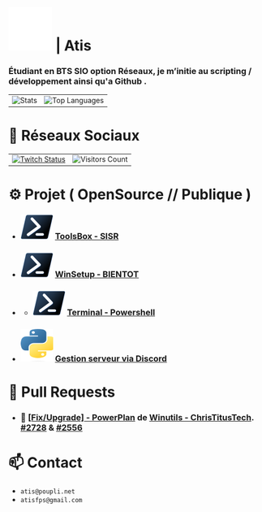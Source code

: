[Poupli.net]: https://raw.githubusercontent.com/AtisFPS/AtisFPS/bc68b3bcba6286dbd65da59cbdb90771cf394d05/upload/Logo-PPNET-32x32-W.svg
[Powershell]: https://raw.githubusercontent.com/AtisFPS/AtisFPS/819441a3ee57d593782b0f457718c1894131187d/upload/ps_black_32.svg
[Shell et Python]: https://raw.githubusercontent.com/AtisFPS/AtisFPS/main/upload/python.svg

# ![Poupli.net][] | Atis 
### Étudiant en BTS SIO option Réseaux, je m’initie au scripting / développement ainsi qu'a Github .

<table>
  <tr>
    <td><img src="https://github-readme-stats.vercel.app/api?username=AtisFPS&show_icons=true&theme=one_dark_pro" alt="Stats"></td>
    <td><img src="https://github-readme-stats.vercel.app/api/top-langs/?username=AtisFPS&exclude_repo=github-readme-stats,anuraghazra.github.io&theme=one_dark_pro" alt="Top Languages"></td>
  </tr>
</table>

# 📌 Réseaux Sociaux 

<table>
  <tr>
    <td><a href="https://www.twitch.tv/atis_fps" target="_blank" rel="noreferrer"><img src="https://img.shields.io/twitch/status/atis_fps?logo=twitchsx&style=for-the-badge&color=087cc4&labelColor=585454&label=STATUS+TWITCH" alt="Twitch Status" /></a></td>
    <td><img src="https://komarev.com/ghpvc/?username=AtisFPS&color=blue&style=for-the-badge" alt="Visitors Count" /></td>
  </tr>
</table>

# ⚙️ Projet ( OpenSource // Publique )
 
- ### ![Powershell][] [ ToolsBox - SISR ](https://github.com/AtisFPS/ToolsBox)
- ### ![Powershell][] [ WinSetup - BIENTOT ](https://github.com/AtisFPS/WinSetup)
- - ### ![Powershell][] [ Terminal - Powershell ](https://github.com/AtisFPS/PowerTerm)
- ### ![Shell et Python][] [ Gestion serveur via Discord ](https://github.com/AtisFPS/Minecraft-ServerTools)

# 🚀 Pull Requests

- ### 🔧 [ [Fix/Upgrade] - PowerPlan](https://github.com/ChrisTitusTech/winutil/pull/2556) de [Winutils - ChrisTitusTech](https://github.com/ChrisTitusTech/winutil). [#2728](https://github.com/ChrisTitusTech/winutil/pull/2728) & [#2556](https://github.com/ChrisTitusTech/winutil/pull/2556)


# 📫 Contact

- ```atis@poupli.net``` 
- ```atisfps@gmail.com```
